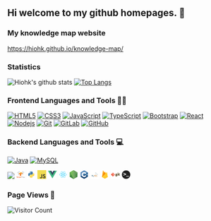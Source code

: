 ## Hi welcome to my github homepages. 👋

### My knowledge map website
https://hiohk.github.io/knowledge-map/

### Statistics
![Hiohk's github stats](https://github-readme-stats.vercel.app/api?username=Hiohk&show_icons=true&count_private=true&hide=stars&include_all_commits=true&theme=light)
[![Top Langs](https://github-readme-stats.vercel.app/api/top-langs/?username=Hiohk&layout=compact)](https://github.com/anuraghazra/github-readme-stats)

### Frontend Languages and Tools 👨‍💻

[![HTML5](https://img.shields.io/badge/-HTML5-E34F26?style=flat&logo=html5&logoColor=white&link=https://github.com/Hiohk)](https://github.com/Hiohk) 
[![CSS3](https://img.shields.io/badge/-CSS3-1572B6?style=flat&logo=css3&link=https://github.com/Hiohk)](https://github.com/Hiohk) 
[![JavaScript](https://img.shields.io/badge/-JavaScript-black?style=flat&logo=javascript&link=https://github.com/Hiohk)](https://github.com/Hiohk) 
[![TypeScript](https://img.shields.io/badge/-TypeScript-007ACC?style=flat&logo=typescript&link=https://github.com/Hiohk)](https://github.com/Hiohk) 
[![Bootstrap](https://img.shields.io/badge/-Bootstrap-563D7C?style=flat&logo=bootstrap&link=https://github.com/Hiohk)](https://github.com/Hiohk) 
[![React](https://img.shields.io/badge/-React-black?style=flat&logo=react&link=https://github.com/Hiohk)](https://github.com/Hiohk) 
[![Nodejs](https://img.shields.io/badge/-Nodejs-black?style=flat&logo=Node.js&link=https://github.com/Hiohk)](https://github.com/Hiohk) 
[![Git](https://img.shields.io/badge/-Git-black?style=flat&logo=git&link=https://github.com/Hiohk)](https://github.com/Hiohk) 
[![GitLab](https://img.shields.io/badge/-GitLab-FCA121?style=flat&logo=gitlab&link=https://github.com/Hiohk)](https://gitlab.com/Hiohk) 
[![GitHub](https://img.shields.io/badge/-GitHub-181717?style=flat&logo=github&link=https://github.com/Hiohk)](https://github.com/Hiohk)


### Backend Languages and Tools :computer:

[![Java](https://img.shields.io/badge/Java-orange?style=flat&logo=java&logoColor=white&link=https://github.com/Hiohk)](https://github.com/v) 
[![MySQL](https://img.shields.io/badge/-MySQL-black?style=flat&logo=mysql&link=https://github.com/Hiohk)](https://github.com/Hiohk)

<code><img height="20" src="https://pytorch.org/assets/images/pytorch-logo.png"></code>
<code><img height="20" src="https://raw.githubusercontent.com/github/explore/80688e429a7d4ef2fca1e82350fe8e3517d3494d/topics/tensorflow/tensorflow.png"></code>
<code><img height="20" src="https://raw.githubusercontent.com/github/explore/80688e429a7d4ef2fca1e82350fe8e3517d3494d/topics/python/python.png"></code>
<code><img height="20" src="https://raw.githubusercontent.com/github/explore/80688e429a7d4ef2fca1e82350fe8e3517d3494d/topics/javascript/javascript.png"></code>
<code><img height="20" src="https://raw.githubusercontent.com/github/explore/80688e429a7d4ef2fca1e82350fe8e3517d3494d/topics/vue/vue.png"></code>
<code><img height="20" src="https://raw.githubusercontent.com/github/explore/80688e429a7d4ef2fca1e82350fe8e3517d3494d/topics/react/react.png"></code>
<code><img height="20" src="https://raw.githubusercontent.com/github/explore/80688e429a7d4ef2fca1e82350fe8e3517d3494d/topics/nodejs/nodejs.png"></code>
<code><img height="20" src="https://raw.githubusercontent.com/github/explore/80688e429a7d4ef2fca1e82350fe8e3517d3494d/topics/cpp/cpp.png"></code>
<code><img height="20" src="https://raw.githubusercontent.com/github/explore/80688e429a7d4ef2fca1e82350fe8e3517d3494d/topics/mysql/mysql.png"></code>
<code><img height="20" src="https://raw.githubusercontent.com/github/explore/80688e429a7d4ef2fca1e82350fe8e3517d3494d/topics/firebase/firebase.png"></code>
<code><img height="20" src="https://raw.githubusercontent.com/github/explore/80688e429a7d4ef2fca1e82350fe8e3517d3494d/topics/git/git.png"></code>
<code><img height="20" src="https://raw.githubusercontent.com/github/explore/80688e429a7d4ef2fca1e82350fe8e3517d3494d/topics/terminal/terminal.png"></code>


### Page Views 👀 
![Visitor Count](https://profile-counter.glitch.me/Hiohk/count.svg)
